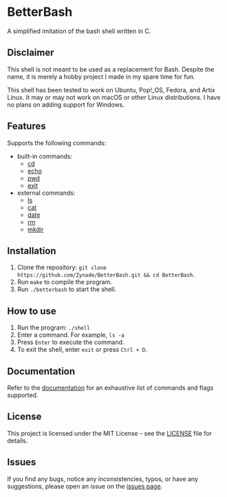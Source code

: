 # BetterBash

A simplified imitation of the bash shell written in C.  

## Disclaimer

This shell is not meant to be used as a replacement for Bash. Despite the name, it is merely a hobby project I made in my spare time for fun.

This shell has been tested to work on Ubuntu, Pop!_OS, Fedora, and Artix Linux. It may or may not work on macOS or other Linux distributions.
I have no plans on adding support for Windows.

## Features

Supports the following commands:

- built-in commands:
  - [cd](documentation.md#cd)  
  - [echo](documentation.md#echo)  
  - [pwd](documentation.md#pwd)
  - [exit](documentation.md#exit)
- external commands:
  - [ls](documentation.md#ls)
  - [cat](documentation.md#cat)
  - [date](documentation.md#date)
  - [rm](documentation.md#rm)
  - [mkdir](documentation.md#mkdir)

## Installation

1. Clone the repository: `git clone https://github.com/Zynade/BetterBash.git && cd BetterBash`.
2. Run `make` to compile the program.
3. Run `./betterbash` to start the shell.

## How to use

1. Run the program: `./shell`
2. Enter a command. For example, `ls -a`
3. Press `Enter` to execute the command.
4. To exit the shell, enter `exit` or press `Ctrl + D`.

## Documentation

Refer to the [documentation](documentation.md) for an exhaustive list of commands and flags supported.

## License

This project is licensed under the MIT License - see the [LICENSE](LICENSE) file for details.

## Issues

If you find any bugs, notice any inconsistencies, typos, or have any suggestions, please open an issue on the [issues page](https://github.com/Zynade/BetterBash/issues).
